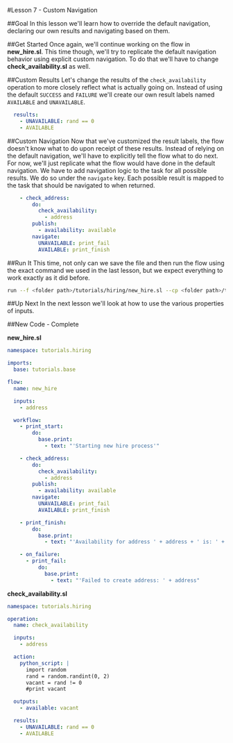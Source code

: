 #Lesson 7 - Custom Navigation

##Goal
In this lesson we'll learn how to override the default navigation, declaring our own results and navigating based on them.

##Get Started
Once again, we'll continue working on the flow in **new_hire.sl**. This time though, we'll try to replicate the default navigation behavior using explicit custom navigation. To do that we'll have to change **check\_availability.sl** as well. 

##Custom Results
Let's change the results of the `check_availability` operation to more closely reflect what is actually going on. Instead of using the default `SUCCESS` and `FAILURE` we'll create our own result labels named `AVAILABLE` and `UNAVAILABLE`.

```yaml
  results:
    - UNAVAILABLE: rand == 0
    - AVAILABLE
``` 

##Custom Navigation
Now that we've customized the result labels, the flow doesn't know what to do upon receipt of these results. Instead of relying on the default navigation, we'll have to explicitly tell the flow what to do next. For now, we'll just replicate what the flow would have done in the default navigation. We have to add navigation logic to the task for all possible results. We do so under the `navigate` key. Each possible result is mapped to the task that should be navigated to when returned.

```yaml
    - check_address:
        do:
          check_availability:
            - address
        publish:
          - availability: available
        navigate:
          UNAVAILABLE: print_fail
          AVAILABLE: print_finish
``` 

##Run It
This time, not only can we save the file and then run the flow using the exact command we used in the last lesson, but we expect everything to work exactly as it did before. 

```bash
run --f <folder path>/tutorials/hiring/new_hire.sl --cp <folder path>/tutorials/base,<folder path>/tutorials/hiring --i address=john.doe@somecompany.com
``` 

##Up Next
In the next lesson we'll look at how to use the various properties of inputs. 

##New Code - Complete

**new\_hire.sl**
```yaml
namespace: tutorials.hiring

imports:
  base: tutorials.base

flow:
  name: new_hire

  inputs:
    - address

  workflow:
    - print_start:
        do:
          base.print:
            - text: "'Starting new hire process'"

    - check_address:
        do:
          check_availability:
            - address
        publish:
          - availability: available
        navigate:
          UNAVAILABLE: print_fail
          AVAILABLE: print_finish

    - print_finish:
        do:
          base.print:
            - text: "'Availability for address ' + address + ' is: ' + str(availability)"

    - on_failure:
      - print_fail:
          do:
            base.print:
              - text: "'Failed to create address: ' + address"
```

**check\_availability.sl**
```yaml
namespace: tutorials.hiring

operation:
  name: check_availability

  inputs:
    - address

  action:
    python_script: |
      import random
      rand = random.randint(0, 2)
      vacant = rand != 0
      #print vacant

  outputs:
    - available: vacant

  results:
    - UNAVAILABLE: rand == 0
    - AVAILABLE
```